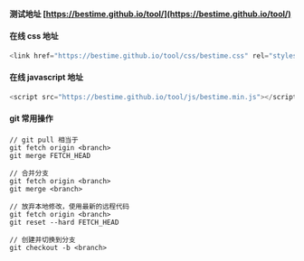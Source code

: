 #### 测试地址 [https://bestime.github.io/tool/](https://bestime.github.io/tool/)

#### 在线 css 地址
```javascript
<link href="https://bestime.github.io/tool/css/bestime.css" rel="stylesheet" type="text/css">
```
#### 在线 javascript 地址
```javascript
<script src="https://bestime.github.io/tool/js/bestime.min.js"></script>
```

#### git 常用操作
```
// git pull 相当于
git fetch origin <branch>
git merge FETCH_HEAD

// 合并分支
git fetch origin <branch>
git merge <branch>

// 放弃本地修改，使用最新的远程代码
git fetch origin <branch>
git reset --hard FETCH_HEAD

// 创建并切换到分支
git checkout -b <branch>
```